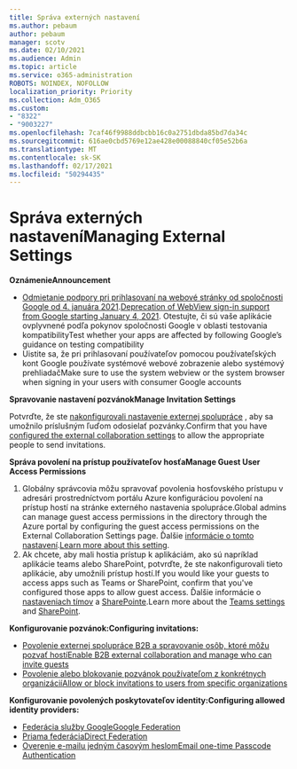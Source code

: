 ```yaml
---
title: Správa externých nastavení
ms.author: pebaum
author: pebaum
manager: scotv
ms.date: 02/10/2021
ms.audience: Admin
ms.topic: article
ms.service: o365-administration
ROBOTS: NOINDEX, NOFOLLOW
localization_priority: Priority
ms.collection: Adm_O365
ms.custom:
- "8322"
- "9003227"
ms.openlocfilehash: 7caf46f9988ddbcbb16c0a2751dbda85bd7da34c
ms.sourcegitcommit: 616ae0cbd5769e12ae428e00088840cf05e52b6a
ms.translationtype: MT
ms.contentlocale: sk-SK
ms.lasthandoff: 02/17/2021
ms.locfileid: "50294435"
---
```

# <a name="managing-external-settings"></a><span data-ttu-id="bb31c-102">Správa externých nastavení</span><span class="sxs-lookup"><span data-stu-id="bb31c-102">Managing External Settings</span></span>

<span data-ttu-id="bb31c-103">**Oznámenie**</span><span class="sxs-lookup"><span data-stu-id="bb31c-103">**Announcement**</span></span>

- <span data-ttu-id="bb31c-104">[Odmietanie podpory pri prihlasovaní na webové stránky od spoločnosti Google od 4. januára 2021](https://docs.microsoft.com/azure/active-directory/external-identities/google-federation?WT.mc_id=Portal-Microsoft_Azure_Support#deprecation-of-webview-sign-in-support).</span><span class="sxs-lookup"><span data-stu-id="bb31c-104">[Deprecation of WebView sign-in support from Google starting January 4, 2021](https://docs.microsoft.com/azure/active-directory/external-identities/google-federation?WT.mc_id=Portal-Microsoft_Azure_Support#deprecation-of-webview-sign-in-support).</span></span> <span data-ttu-id="bb31c-105">Otestujte, či sú vaše aplikácie ovplyvnené podľa pokynov spoločnosti Google v oblasti testovania kompatibility</span><span class="sxs-lookup"><span data-stu-id="bb31c-105">Test whether your apps are affected by following Google’s guidance on testing compatibility</span></span>
- <span data-ttu-id="bb31c-106">Uistite sa, že pri prihlasovaní používateľov pomocou používateľských kont Google používate systémové webové zobrazenie alebo systémový prehliadač</span><span class="sxs-lookup"><span data-stu-id="bb31c-106">Make sure to use the system webview or the system browser when signing in your users with consumer Google accounts</span></span>

<span data-ttu-id="bb31c-107">**Spravovanie nastavení pozvánok**</span><span class="sxs-lookup"><span data-stu-id="bb31c-107">**Manage Invitation Settings**</span></span>

<span data-ttu-id="bb31c-108">Potvrďte, že ste [nakonfigurovali nastavenie externej spolupráce](https://docs.microsoft.com/azure/active-directory/external-identities/delegate-invitations?WT.mc_id=Portal-Microsoft_Azure_Support) , aby sa umožnilo príslušným ľuďom odosielať pozvánky.</span><span class="sxs-lookup"><span data-stu-id="bb31c-108">Confirm that you have [configured the external collaboration settings](https://docs.microsoft.com/azure/active-directory/external-identities/delegate-invitations?WT.mc_id=Portal-Microsoft_Azure_Support) to allow the appropriate people to send invitations.</span></span>

<span data-ttu-id="bb31c-109">**Správa povolení na prístup používateľov hosťa**</span><span class="sxs-lookup"><span data-stu-id="bb31c-109">**Manage Guest User Access Permissions**</span></span>

1. <span data-ttu-id="bb31c-110">Globálny správcovia môžu spravovať povolenia hosťovského prístupu v adresári prostredníctvom portálu Azure konfiguráciou povolení na prístup hostí na stránke externého nastavenia spolupráce.</span><span class="sxs-lookup"><span data-stu-id="bb31c-110">Global admins can manage guest access permissions in the directory through the Azure portal by configuring the guest access permissions on the External Collaboration Settings page.</span></span> <span data-ttu-id="bb31c-111">Ďalšie [informácie o tomto nastavení](https://docs.microsoft.com/azure/active-directory/fundamentals/users-default-permissions?WT.mc_id=Portal-Microsoft_Azure_Support).</span><span class="sxs-lookup"><span data-stu-id="bb31c-111">[Learn more about this setting](https://docs.microsoft.com/azure/active-directory/fundamentals/users-default-permissions?WT.mc_id=Portal-Microsoft_Azure_Support).</span></span>
2. <span data-ttu-id="bb31c-112">Ak chcete, aby mali hostia prístup k aplikáciám, ako sú napríklad aplikácie teams alebo SharePoint, potvrďte, že ste nakonfigurovali tieto aplikácie, aby umožnili prístup hostí.</span><span class="sxs-lookup"><span data-stu-id="bb31c-112">If you would like your guests to access apps such as Teams or SharePoint, confirm that you've configured those apps to allow guest access.</span></span> <span data-ttu-id="bb31c-113">Ďalšie informácie o [nastaveniach tímov](https://docs.microsoft.com/microsoftteams/guest-access?WT.mc_id=Portal-Microsoft_Azure_Support) a [SharePointe](https://docs.microsoft.com/sharepoint/external-sharing-overview?WT.mc_id=Portal-Microsoft_Azure_Support).</span><span class="sxs-lookup"><span data-stu-id="bb31c-113">Learn more about the [Teams settings](https://docs.microsoft.com/microsoftteams/guest-access?WT.mc_id=Portal-Microsoft_Azure_Support) and [SharePoint](https://docs.microsoft.com/sharepoint/external-sharing-overview?WT.mc_id=Portal-Microsoft_Azure_Support).</span></span>

<span data-ttu-id="bb31c-114">**Konfigurovanie pozvánok:**</span><span class="sxs-lookup"><span data-stu-id="bb31c-114">**Configuring invitations:**</span></span>

- [<span data-ttu-id="bb31c-115">Povolenie externej spolupráce B2B a spravovanie osôb, ktoré môžu pozvať hostí</span><span class="sxs-lookup"><span data-stu-id="bb31c-115">Enable B2B external collaboration and manage who can invite guests</span></span>](https://docs.microsoft.com/azure/active-directory/b2b/delegate-invitations?WT.mc_id=Portal-Microsoft_Azure_Support)
- [<span data-ttu-id="bb31c-116">Povolenie alebo blokovanie pozvánok používateľom z konkrétnych organizácií</span><span class="sxs-lookup"><span data-stu-id="bb31c-116">Allow or block invitations to users from specific organizations</span></span>](https://docs.microsoft.com/azure/active-directory/b2b/allow-deny-list?WT.mc_id=Portal-Microsoft_Azure_Support)

<span data-ttu-id="bb31c-117">**Konfigurovanie povolených poskytovateľov identity:**</span><span class="sxs-lookup"><span data-stu-id="bb31c-117">**Configuring allowed identity providers:**</span></span>

- [<span data-ttu-id="bb31c-118">Federácia služby Google</span><span class="sxs-lookup"><span data-stu-id="bb31c-118">Google Federation</span></span>](https://docs.microsoft.com/azure/active-directory/b2b/google-federation?WT.mc_id=Portal-Microsoft_Azure_Support)
- [<span data-ttu-id="bb31c-119">Priama federácia</span><span class="sxs-lookup"><span data-stu-id="bb31c-119">Direct Federation</span></span>](https://docs.microsoft.com/azure/active-directory/b2b/direct-federation?WT.mc_id=Portal-Microsoft_Azure_Support)
- [<span data-ttu-id="bb31c-120">Overenie e-mailu jedným časovým heslom</span><span class="sxs-lookup"><span data-stu-id="bb31c-120">Email one-time Passcode Authentication</span></span>](https://docs.microsoft.com/azure/active-directory/b2b/one-time-passcode?WT.mc_id=Portal-Microsoft_Azure_Support)
